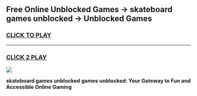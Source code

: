 
## Free Online Unblocked Games → skateboard games unblocked → Unblocked Games
<h3>
<a href="https://premium.freeplayer.one?title=skateboard_games_unblocked&ref=21F">CLICK TO PLAY</a></h3>
<hr>

<h3>
<a href="https://premium.freeplayer.one?title=skateboard_games_unblocked&ref=21F">CLICK 2 PLAY</a>
  
</h3>

<a href="https://premium.freeplayer.one?title=skateboard_games_unblocked&ref=21F/"><img src="https://clearcache.store/games.png"></a>


**skateboard games unblocked games unblocked: Your Gateway to Fun and Accessible Online Gaming**
